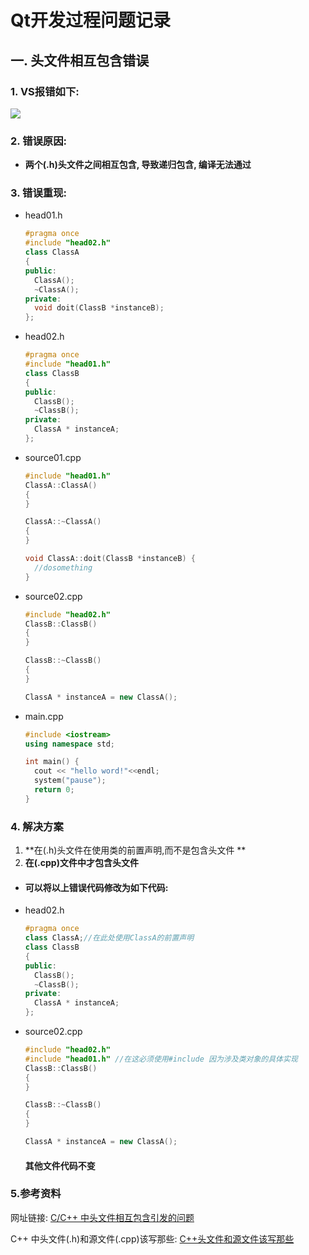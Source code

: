 # Qt开发过程问题记录



##  一. 头文件相互包含错误



### 1. VS报错如下:

![](https://my-pic-bed.oss-cn-chengdu.aliyuncs.com/typora_picture/头文件相互包含时VS报错.png)





### 2. 错误原因:

- **两个(.h)头文件之间相互包含, 导致递归包含, 编译无法通过**



### 3. 错误重现:

- head01.h

  ```c++
  #pragma once
  #include "head02.h"
  class ClassA
  {
  public:
  	ClassA();
  	~ClassA();
  private:
  	void doit(ClassB *instanceB);
  };
  ```



- head02.h

  ```c++
  #pragma once
  #include "head01.h"
  class ClassB
  {
  public:
  	ClassB();
  	~ClassB();
  private:
  	ClassA * instanceA;
  };
  ```

  

- source01.cpp

  ```c++
  #include "head01.h"
  ClassA::ClassA()
  {
  }
  
  ClassA::~ClassA()
  {
  }
  
  void ClassA::doit(ClassB *instanceB) {
  	//dosomething
  }
  ```

  

- source02.cpp

  ```c++
  #include "head02.h"
  ClassB::ClassB()
  {
  }
  
  ClassB::~ClassB()
  {
  }
  
  ClassA * instanceA = new ClassA();
  ```



- main.cpp

  ```c++
  #include <iostream>
  using namespace std;
  
  int main() {
  	cout << "hello word!"<<endl;
  	system("pause");
  	return 0;
  }
  ```





### 4. 解决方案

1. **在(.h)头文件在使用类的前置声明,而不是包含头文件 **
2. **在(.cpp)文件中才包含头文件**



- #### **可以将以上错误代码修改为如下代码:**


- head02.h

  ```c++ 
  #pragma once
  class ClassA;//在此处使用ClassA的前置声明
  class ClassB
  {
  public:
  	ClassB();
  	~ClassB();
  private:
  	ClassA * instanceA;
  };
  ```

  

- source02.cpp

  ```c++ 
  #include "head02.h"
  #include "head01.h" //在这必须使用#include 因为涉及类对象的具体实现
  ClassB::ClassB()
  {
  }
  
  ClassB::~ClassB()
  {
  }
  
  ClassA * instanceA = new ClassA();
  ```

  #### 其他文件代码不变

### 5.参考资料

网址链接: [C/C++ 中头文件相互包含引发的问题](https://blog.csdn.net/hazir/article/details/38600419)



C++ 中头文件(.h)和源文件(.cpp)该写那些: [C++头文件和源文件该写那些](https://www.cnblogs.com/fenghuan/p/4794514.html)

